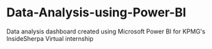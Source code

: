 # Data-Analysis-using-Power-BI
Data analysis dashboard created using Microsoft Power BI for KPMG's InsideSherpa Virtual internship

